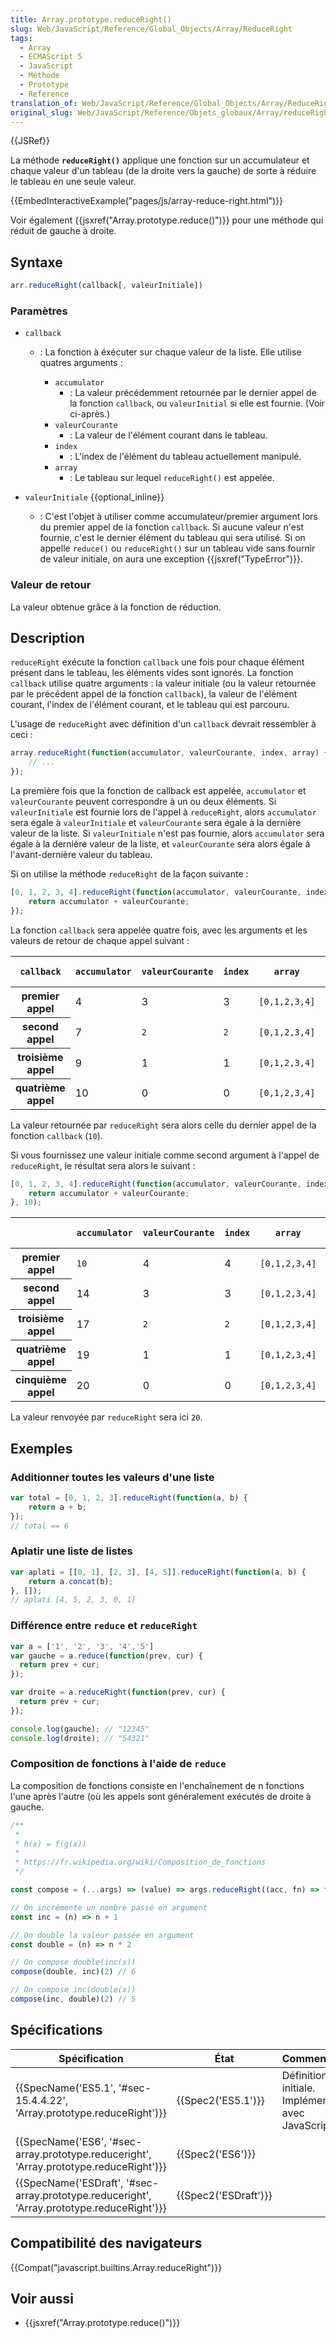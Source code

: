 ```yaml
---
title: Array.prototype.reduceRight()
slug: Web/JavaScript/Reference/Global_Objects/Array/ReduceRight
tags:
  - Array
  - ECMAScript 5
  - JavaScript
  - Méthode
  - Prototype
  - Reference
translation_of: Web/JavaScript/Reference/Global_Objects/Array/ReduceRight
original_slug: Web/JavaScript/Reference/Objets_globaux/Array/reduceRight
---
```


{{JSRef}}

La méthode **`reduceRight()`** applique une fonction sur un accumulateur et chaque valeur d'un tableau (de la droite vers la gauche) de sorte à réduire le tableau en une seule valeur.

{{EmbedInteractiveExample("pages/js/array-reduce-right.html")}}

Voir également {{jsxref("Array.prototype.reduce()")}} pour une méthode qui réduit de gauche à droite.

## Syntaxe

```js
arr.reduceRight(callback[, valeurInitiale])
```

### Paramètres

- `callback`

  - : La fonction à éxécuter sur chaque valeur de la liste. Elle utilise quatres arguments :

    - `accumulator`
      - : La valeur précédemment retournée par le dernier appel de la fonction `callback`, ou `valeurInitial` si elle est fournie. (Voir ci-après.)
    - `valeurCourante`
      - : La valeur de l'élément courant dans le tableau.
    - `index`
      - : L'index de l'élément du tableau actuellement manipulé.
    - `array`
      - : Le tableau sur lequel `reduceRight()` est appelée.

- `valeurInitiale` {{optional_inline}}
  - : C'est l'objet à utiliser comme accumulateur/premier argument lors du premier appel de la fonction `callback`. Si aucune valeur n'est fournie, c'est le dernier élément du tableau qui sera utilisé. Si on appelle `reduce()` ou `reduceRight()` sur un tableau vide sans fournir de valeur initiale, on aura une exception {{jsxref("TypeError")}}.

### Valeur de retour

La valeur obtenue grâce à la fonction de réduction.

## Description

`reduceRight` exécute la fonction `callback` une fois pour chaque élément présent dans le tableau, les éléments vides sont ignorés. La fonction `callback` utilise quatre arguments : la valeur initiale (ou la valeur retournée par le précédent appel de la fonction `callback`), la valeur de l'élément courant, l'index de l'élément courant, et le tableau qui est parcouru.

L'usage de `reduceRight` avec définition d'un `callback` devrait ressembler à ceci :

```js
array.reduceRight(function(accumulator, valeurCourante, index, array) {
    // ...
});
```

La première fois que la fonction de callback est appelée, `accumulator` et `valeurCourante` peuvent correspondre à un ou deux éléments. Si `valeurInitiale` est fournie lors de l'appel à `reduceRight`, alors `accumulator` sera égale à `valeurInitiale` et `valeurCourante` sera égale à la dernière valeur de la liste. Si `valeurInitiale` n'est pas fournie, alors `accumulator` sera égale à la dernière valeur de la liste, et `valeurCourante` sera alors égale à l'avant-dernière valeur du tableau.

Si on utilise la méthode `reduceRight` de la façon suivante :

```js
[0, 1, 2, 3, 4].reduceRight(function(accumulator, valeurCourante, index, array) {
    return accumulator + valeurCourante;
});
```

La fonction `callback` sera appelée quatre fois, avec les arguments et les valeurs de retour de chaque appel suivant :

<table>
  <thead>
    <tr>
      <th scope="col"><code>callback</code></th>
      <th scope="col"><code>accumulator</code></th>
      <th scope="col"><code>valeurCourante</code></th>
      <th scope="col"><code>index</code></th>
      <th scope="col"><code>array</code></th>
      <th scope="col">Valeur renvoyée</th>
    </tr>
  </thead>
  <tbody>
    <tr>
      <th scope="row">premier appel</th>
      <td>4</td>
      <td>3</td>
      <td>3</td>
      <td><code>[0,1,2,3,4]</code></td>
      <td>7</td>
    </tr>
    <tr>
      <th scope="row">second appel</th>
      <td>7</td>
      <td><code>2</code></td>
      <td><code>2</code></td>
      <td><code>[0,1,2,3,4]</code></td>
      <td>9</td>
    </tr>
    <tr>
      <th scope="row">troisième appel</th>
      <td>9</td>
      <td>1</td>
      <td>1</td>
      <td><code>[0,1,2,3,4]</code></td>
      <td>10</td>
    </tr>
    <tr>
      <th scope="row">quatrième appel</th>
      <td>10</td>
      <td>0</td>
      <td>0</td>
      <td><code>[0,1,2,3,4]</code></td>
      <td><code>10</code></td>
    </tr>
  </tbody>
</table>

La valeur retournée par `reduceRight` sera alors celle du dernier appel de la fonction `callback` (`10`).

Si vous fournissez une valeur initiale comme second argument à l'appel de `reduceRight`, le résultat sera alors le suivant :

```js
[0, 1, 2, 3, 4].reduceRight(function(accumulator, valeurCourante, index, array) {
    return accumulator + valeurCourante;
}, 10);
```

<table>
  <thead>
    <tr>
      <th scope="col"></th>
      <th scope="col"><code>accumulator</code></th>
      <th scope="col"><code>valeurCourante</code></th>
      <th scope="col"><code>index</code></th>
      <th scope="col"><code>array</code></th>
      <th scope="col">Valeur renvoyée</th>
    </tr>
  </thead>
  <tbody>
    <tr>
      <th scope="row">premier appel</th>
      <td><code>10</code></td>
      <td>4</td>
      <td>4</td>
      <td><code>[0,1,2,3,4]</code></td>
      <td><code>14</code></td>
    </tr>
    <tr>
      <th scope="row">second appel</th>
      <td>14</td>
      <td>3</td>
      <td>3</td>
      <td><code>[0,1,2,3,4]</code></td>
      <td><code>17</code></td>
    </tr>
    <tr>
      <th scope="row">troisième appel</th>
      <td>17</td>
      <td><code>2</code></td>
      <td><code>2</code></td>
      <td><code>[0,1,2,3,4]</code></td>
      <td><code>19</code></td>
    </tr>
    <tr>
      <th scope="row">quatrième appel</th>
      <td>19</td>
      <td>1</td>
      <td>1</td>
      <td><code>[0,1,2,3,4]</code></td>
      <td>20</td>
    </tr>
    <tr>
      <th scope="row">cinquième appel</th>
      <td>20</td>
      <td>0</td>
      <td>0</td>
      <td><code>[0,1,2,3,4]</code></td>
      <td><code>20</code></td>
    </tr>
  </tbody>
</table>

La valeur renvoyée par `reduceRight` sera ici `20`.

## Exemples

### Additionner toutes les valeurs d'une liste

```js
var total = [0, 1, 2, 3].reduceRight(function(a, b) {
    return a + b;
});
// total == 6
```

### Aplatir une liste de listes

```js
var aplati = [[0, 1], [2, 3], [4, 5]].reduceRight(function(a, b) {
    return a.concat(b);
}, []);
// aplati [4, 5, 2, 3, 0, 1]
```

### Différence entre `reduce` et `reduceRight`

```js
var a = ['1', '2', '3', '4','5']
var gauche = a.reduce(function(prev, cur) {
  return prev + cur;
});

var droite = a.reduceRight(function(prev, cur) {
  return prev + cur;
});

console.log(gauche); // "12345"
console.log(droite); // "54321"
```

### Composition de fonctions à l'aide de `reduce`

La composition de fonctions consiste en l'enchaînement de n fonctions l'une après l'autre (où les appels sont généralement exécutés de droite à gauche.

```js
/**
 *
 * h(x) = f(g(x))
 *
 * https://fr.wikipedia.org/wiki/Composition_de_fonctions
 */

const compose = (...args) => (value) => args.reduceRight((acc, fn) => fn(acc), value)

// On incrémente un nombre passé en argument
const inc = (n) => n + 1

// On double la valeur passée en argument
const double = (n) => n * 2

// On compose double(inc(x))
compose(double, inc)(2) // 6

// On compose inc(double(x))
compose(inc, double)(2) // 5
```

## Spécifications

| Spécification                                                                                                            | État                         | Commentaires                                          |
| ------------------------------------------------------------------------------------------------------------------------ | ---------------------------- | ----------------------------------------------------- |
| {{SpecName('ES5.1', '#sec-15.4.4.22', 'Array.prototype.reduceRight')}}                             | {{Spec2('ES5.1')}}     | Définition initiale. Implémentée avec JavaScript 1.8. |
| {{SpecName('ES6', '#sec-array.prototype.reduceright', 'Array.prototype.reduceRight')}}     | {{Spec2('ES6')}}         |                                                       |
| {{SpecName('ESDraft', '#sec-array.prototype.reduceright', 'Array.prototype.reduceRight')}} | {{Spec2('ESDraft')}} |                                                       |

## Compatibilité des navigateurs

{{Compat("javascript.builtins.Array.reduceRight")}}

## Voir aussi

- {{jsxref("Array.prototype.reduce()")}}
